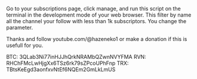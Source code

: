 Go to your subscriptions page, click manage, and run this script on the terminal in the development mode of your web browser. This filter by name all the channel your follow with less than 1k subscriptors. You change the parameter. 


Thanks and follow youtube.com/@hazeneko1 or make a donation if this is usefull for you.

BTC: 3QLab3Ni77inHJJhQrkNRAMbQZwnNVYFMA
RVN: RHChFMcLwHjgXx6TSz6rk79sZPcoUPhFnp
TRX: TBtsKeEgd3aonfxvNtEf6NQEm2GmLkLmUS
